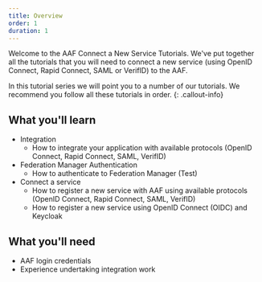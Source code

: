 ```yaml
---
title: Overview
order: 1
duration: 1
---
```


Welcome to the AAF Connect a New Service Tutorials. We've put together all the tutorials that you will need to connect a new service (using OpenID Connect, Rapid Connect, SAML or VerifID) to the AAF.

In this tutorial series we will point you to a number of our tutorials. We recommend you follow all these tutorials in order.
{: .callout-info}

## What you'll learn
- Integration
    - How to integrate your application with available protocols (OpenID Connect, Rapid Connect, SAML, VerifID)
- Federation Manager Authentication
    - How to authenticate to Federation Manager (Test)
- Connect a service
    - How to register a new service with AAF using available protocols (OpenID Connect, Rapid Connect, SAML, VerifID)
    - How to register a new service using OpenID Connect (OIDC) and Keycloak

## What you'll need
- AAF login credentials
- Experience undertaking integration work